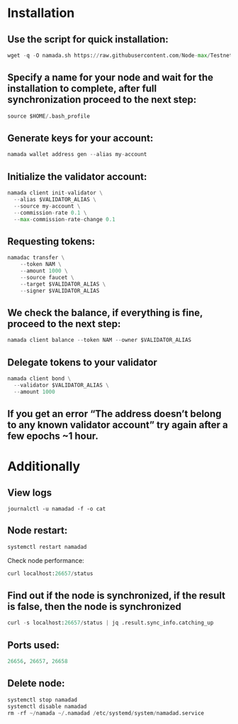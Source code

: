
# Installation
## Use the script for quick installation:
```python
wget -q -O namada.sh https://raw.githubusercontent.com/Node-max/Testnet/main/Namada/namada.sh && chmod +x namada.sh && sudo /bin/bash namada.sh
```
## Specify a name for your node and wait for the installation to complete, after full synchronization proceed to the next step:
```python
source $HOME/.bash_profile
```
## Generate keys for your account:
```python
namada wallet address gen --alias my-account
```
## Initialize the validator account:
```python
namada client init-validator \
  --alias $VALIDATOR_ALIAS \
  --source my-account \
  --commission-rate 0.1 \
  --max-commission-rate-change 0.1
```
## Requesting tokens:
```python
namadac transfer \
    --token NAM \
    --amount 1000 \
    --source faucet \
    --target $VALIDATOR_ALIAS \
    --signer $VALIDATOR_ALIAS
```
## We check the balance, if everything is fine, proceed to the next step:
```python
namada client balance --token NAM --owner $VALIDATOR_ALIAS
```
## Delegate tokens to your validator
```python
namada client bond \
  --validator $VALIDATOR_ALIAS \
  --amount 1000
```
## If you get an error “The address doesn’t belong to any known validator account” try again after a few epochs ~1 hour.

# Additionally
## View logs
```pytgon
journalctl -u namadad -f -o cat
```
## Node restart:
```python
systemctl restart namadad
```
Check node performance:
```python
curl localhost:26657/status
```
## Find out if the node is synchronized, if the result is false, then the node is synchronized
```python
curl -s localhost:26657/status | jq .result.sync_info.catching_up
```
## Ports used:
```python
26656, 26657, 26658
```
## Delete node:
```python
systemctl stop namadad
systemctl disable namadad
rm -rf ~/namada ~/.namadad /etc/systemd/system/namadad.service
```
